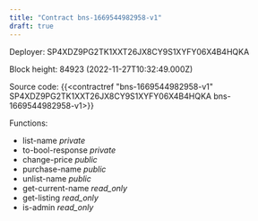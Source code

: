```yaml
---
title: "Contract bns-1669544982958-v1"
draft: true
---
```

Deployer: SP4XDZ9PG2TK1XXT26JX8CY9S1XYFY06X4B4HQKA


 



Block height: 84923 (2022-11-27T10:32:49.000Z)

Source code: {{<contractref "bns-1669544982958-v1" SP4XDZ9PG2TK1XXT26JX8CY9S1XYFY06X4B4HQKA bns-1669544982958-v1>}}

Functions:

* list-name _private_
* to-bool-response _private_
* change-price _public_
* purchase-name _public_
* unlist-name _public_
* get-current-name _read_only_
* get-listing _read_only_
* is-admin _read_only_
